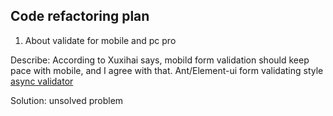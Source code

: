 ## Code refactoring plan

1. About validate for mobile and pc pro

Describe: According to Xuxihai says, mobild form validation should keep pace with mobile, and I agree with that.
Ant/Element-ui form validating style [async validator](https://github.com/yiminghe/async-validator)

Solution: unsolved problem